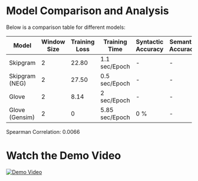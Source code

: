 # Model Comparison and Analysis

Below is a comparison table for different models:

| Model              | Window Size | Training Loss | Training Time | Syntactic Accuracy | Semantic Accuracy |
|---------------------|-------------|---------------|---------------|---------------------|-------------------|
| Skipgram           | 2          | 22.80             | 1.1 sec/Epoch             | -                   | -                 |
| Skipgram (NEG)     | 2           | 27.50            | 0.5 sec/Epoch            | -                   | -                 |
| Glove              | 2           | 8.14            | 2 sec/Epoch             | -                   | -                 |
| Glove (Gensim)     | 2          | 0            | 5.85 sec/Epoch            | 0 %                  | -                 |


Spearman Correlation: 0.0066


# Watch the Demo Video

[![Demo Video](https://img.youtube.com/vi/MAXzKVUOZvU/maxresdefault.jpg)](https://www.youtube.com/watch?v=MAXzKVUOZvU)
